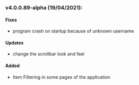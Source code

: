 ### v4.0.0.89-alpha (19/04/2021):

#### Fixes

- program crash on startup because of unknown username

#### Updates

- change the scrollbar look and feel

#### Added

- Item Filtering in some pages of the application